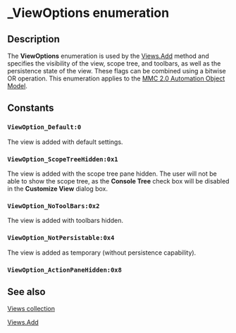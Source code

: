 # _ViewOptions enumeration

## Description

The
**ViewOptions** enumeration is used by the
[Views.Add](https://learn.microsoft.com/previous-versions/windows/desktop/mmc/views-add) method and specifies the visibility of the view, scope tree, and toolbars, as well as the persistence state of the view. These flags can be combined using a bitwise OR operation. This enumeration applies to the
[MMC 2.0 Automation Object Model](https://learn.microsoft.com/previous-versions/windows/desktop/mmc/mmc-2-0-automation-object-model).

## Constants

### `ViewOption_Default:0`

The view is added with default settings.

### `ViewOption_ScopeTreeHidden:0x1`

The view is added with the scope tree pane hidden. The user will not be able to show the scope tree, as the **Console Tree** check box will be disabled in the **Customize View** dialog box.

### `ViewOption_NoToolBars:0x2`

The view is added with toolbars hidden.

### `ViewOption_NotPersistable:0x4`

The view is added as temporary (without persistence capability).

### `ViewOption_ActionPaneHidden:0x8`

## See also

[Views collection](https://learn.microsoft.com/previous-versions/windows/desktop/mmc/views-collection)

[Views.Add](https://learn.microsoft.com/previous-versions/windows/desktop/mmc/views-add)